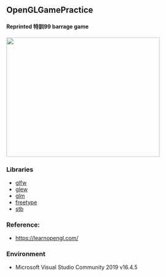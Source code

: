 ## OpenGLGamePractice

#### Reprinted 特訓99 barrage game

<img src="https://github.com/chenyjzn/OpenGLGame_Practice/blob/master/demo/GameDemo.gif" width="400" height="311"></a>

### Libraries
- [glfw](https://github.com/glfw/glfw)
- [glew](https://github.com/nigels-com/glew)
- [glm](https://glm.g-truc.net/0.9.8/index.html)
- [freetype](https://github.com/ubawurinna/freetype-windows-binaries)
- [stb](github.com/nothings/stb/blob/master/stb_image.h)

### Reference:
- https://learnopengl.com/

### Environment
- Microsoft Visual Studio Community 2019 v16.4.5

